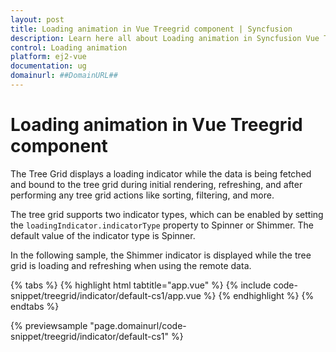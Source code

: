 ```yaml
---
layout: post
title: Loading animation in Vue Treegrid component | Syncfusion
description: Learn here all about Loading animation in Syncfusion Vue Treegrid component of Syncfusion Essential JS 2 and more.
control: Loading animation 
platform: ej2-vue
documentation: ug
domainurl: ##DomainURL##
---
```


# Loading animation in Vue Treegrid component

The Tree Grid displays a loading indicator while the data is being fetched and bound to the tree grid during initial rendering, refreshing, and after performing any tree grid actions like sorting, filtering, and more.

The tree grid supports two indicator types, which can be enabled by setting the `loadingIndicator.indicatorType` property to Spinner or Shimmer. The default value of the indicator type is Spinner.

In the following sample, the Shimmer indicator is displayed while the tree grid is loading and refreshing when using the remote data.

{% tabs %}
{% highlight html tabtitle="app.vue" %}
{% include code-snippet/treegrid/indicator/default-cs1/app.vue %}
{% endhighlight %}
{% endtabs %}
        
{% previewsample "page.domainurl/code-snippet/treegrid/indicator/default-cs1" %}